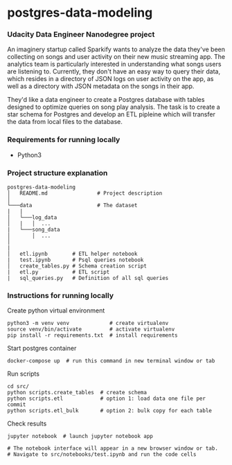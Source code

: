 # postgres-data-modeling
### Udacity Data Engineer Nanodegree project
An imaginery startup called Sparkify wants to analyze the data they've been collecting on songs and user activity on their new music streaming app. The analytics team is particularly interested in understanding what songs users are listening to. Currently, they don't have an easy way to query their data, which resides in a directory of JSON logs on user activity on the app, as well as a directory with JSON metadata on the songs in their app.

They'd like a data engineer to create a Postgres database with tables designed to optimize queries on song play analysis. The task is to create a star schema for Postgres and develop an ETL pipleine which will transfer the data from local files to the database.

### Requirements for running locally
- Python3 

### Project structure explanation
```
postgres-data-modeling
│   README.md                # Project description
│
└───data                     # The dataset
|   |               
│   └───log_data
│   |   │  ...
|   └───song_data
│       │  ...
│   
|                  
│   etl.ipynb        # ETL helper notebook
|   test.ipynb       # Psql queries notebook
│   create_tables.py # Schema creation script
|   etl.py           # ETL script
|   sql_queries.py   # Definition of all sql queries
```

### Instructions for running locally

Create python virtual environment
```
python3 -m venv venv             # create virtualenv
source venv/bin/activate         # activate virtualenv
pip install -r requirements.txt  # install requirements
```

Start postgres container
```
docker-compose up  # run this command in new terminal window or tab
```

Run scripts
```
cd src/
python scripts.create_tables  # create schema
python scripts.etl            # option 1: load data one file per commit
python scripts.etl_bulk       # option 2: bulk copy for each table
```

Check results

```
jupyter notebook  # launch jupyter notebook app

# The notebook interface will appear in a new browser window or tab.
# Navigate to src/notebooks/test.ipynb and run the code cells
```